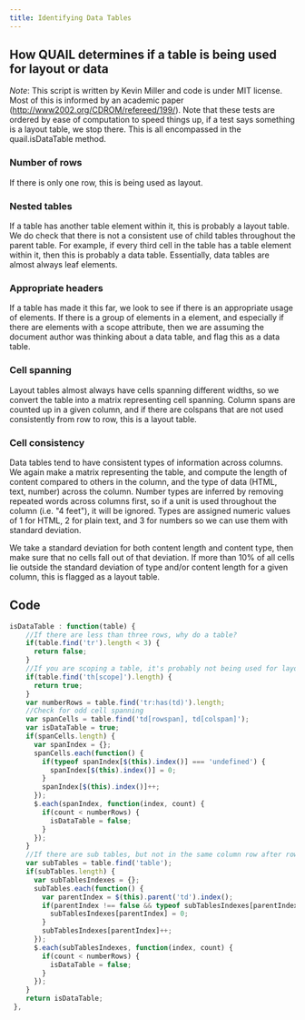 ```yaml
---
title: Identifying Data Tables
---
```


## How QUAIL determines if a table is being used for layout or data

*Note*: This script is written by Kevin Miller and code is under MIT license.
Most of this is informed by an academic paper (http://www2002.org/CDROM/refereed/199/). Note that these tests are ordered by ease of computation to speed things up, if a test says something is a layout table, we stop there. This is all encompassed in the quail.isDataTable method.

### Number of rows

If there is only one row, this is being used as layout.

### Nested tables

If a table has another table element within it, this is probably a layout table. We do check that there is not a consistent use of child tables throughout the parent table. For example, if every third cell in the table has a table element within it, then this is probably a data table. Essentially, data tables are almost always leaf elements.

### Appropriate headers

If a table has made it this far, we look to see if there is an appropriate usage of <th> elements. If there is a group of <th> elements in a <thead> element, and especially if there are <th> elements with a scope attribute, then we are assuming the document author was thinking about a data table, and flag this as a data table.

### Cell spanning

Layout tables almost always have cells spanning different widths, so we convert the table into a matrix representing cell spanning. Column spans are counted up in a given column, and if there are colspans that are not used consistently from row to row, this is a layout table.

### Cell consistency

Data tables tend to have consistent types of information across columns. We again make a matrix representing the table, and compute the length of content compared to others in the column, and the type of data (HTML, text, number) across the column. Number types are inferred by removing repeated words across columns first, so if a unit is used throughout the column (i.e. "4 feet"), it will be ignored. Types are assigned numeric values of 1 for HTML, 2 for plain text, and 3 for numbers so we can use them with standard deviation.

We take a standard deviation for both content length and content type, then make sure that no cells fall out of that deviation. If more than 10% of all cells lie outside the standard deviation of type and/or content length for a given column, this is flagged as a layout table.

## Code

```javascript
isDataTable : function(table) {
    //If there are less than three rows, why do a table?
    if(table.find('tr').length < 3) {
      return false;
    }
    //If you are scoping a table, it's probably not being used for layout
    if(table.find('th[scope]').length) {
      return true;
    }
    var numberRows = table.find('tr:has(td)').length;
    //Check for odd cell spanning
    var spanCells = table.find('td[rowspan], td[colspan]');
    var isDataTable = true;
    if(spanCells.length) {
      var spanIndex = {};
      spanCells.each(function() {
        if(typeof spanIndex[$(this).index()] === 'undefined') {
          spanIndex[$(this).index()] = 0;
        }
        spanIndex[$(this).index()]++;
      });
      $.each(spanIndex, function(index, count) {
        if(count < numberRows) {
          isDataTable = false;
        }
      });
    }
    //If there are sub tables, but not in the same column row after row, this is a layout table
    var subTables = table.find('table');
    if(subTables.length) {
      var subTablesIndexes = {};
      subTables.each(function() {
        var parentIndex = $(this).parent('td').index();
        if(parentIndex !== false && typeof subTablesIndexes[parentIndex] === 'undefined') {
          subTablesIndexes[parentIndex] = 0;
        }
        subTablesIndexes[parentIndex]++;
      });
      $.each(subTablesIndexes, function(index, count) {
        if(count < numberRows) {
          isDataTable = false;
        }
      });
    }
    return isDataTable;
 },
 ```

